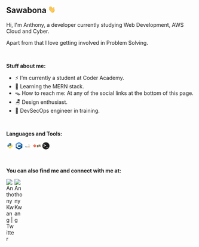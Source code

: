 
## Sawabona <img src="https://raw.githubusercontent.com/ABSphreak/ABSphreak/master/gifs/Hi.gif" width="20px" height="20px"/>


Hi, I'm Anthony, a developer currently studying Web Development, AWS Cloud and Cyber.

Apart from that I love getting involved in Problem Solving.

<br/>

**Stuff about me:**

- ⚡️ I’m currently a student at Coder Academy.
- 🗿 Learning the MERN stack.
- 🪤 How to reach me: At any of the social links at the bottom of this page.
- 🪑 Design enthusiast.
- 🎱 DevSecOps engineer in training.

<br />

**Languages and Tools:**


<code><img height="20" src="https://raw.githubusercontent.com/github/explore/80688e429a7d4ef2fca1e82350fe8e3517d3494d/topics/python/python.png"></code>
<code><img height="20" src="https://raw.githubusercontent.com/github/explore/80688e429a7d4ef2fca1e82350fe8e3517d3494d/topics/cpp/cpp.png"></code>
<code><img height="20" src="https://raw.githubusercontent.com/github/explore/80688e429a7d4ef2fca1e82350fe8e3517d3494d/topics/mysql/mysql.png"></code>
<code><img height="20" src="https://raw.githubusercontent.com/github/explore/80688e429a7d4ef2fca1e82350fe8e3517d3494d/topics/git/git.png"></code>
<code><img height="20" src="https://raw.githubusercontent.com/github/explore/80688e429a7d4ef2fca1e82350fe8e3517d3494d/topics/terminal/terminal.png"></code>

<br />

**You can also find me and connect with me at:**

<a href="https://twitter.com/anthonykwang">
<img align="left" alt="Anthony Kwang | Twitter" width="22px" src="https://img.icons8.com/color/48/000000/twitter--v2.png" />
</a>
<a href="www.linkedin.com/in/anthonykwang">
<img align="left" alt="Anthony Kwang" width="22px" src="https://img.icons8.com/fluent/48/000000/linkedin.png" />
</a>


